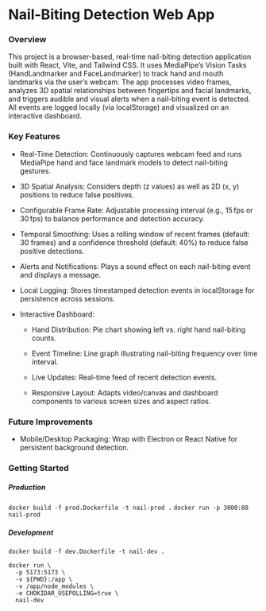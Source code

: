 # Nail-Biting Detection Web App

### Overview

This project is a browser-based, real-time nail-biting detection application built with React, Vite, and Tailwind CSS. It uses MediaPipe’s Vision Tasks (HandLandmarker and FaceLandmarker) to track hand and mouth landmarks via the user’s webcam. The app processes video frames, analyzes 3D spatial relationships between fingertips and facial landmarks, and triggers audible and visual alerts when a nail-biting event is detected. All events are logged locally (via localStorage) and visualized on an interactive dashboard.

### Key Features

- Real-Time Detection: Continuously captures webcam feed and runs MediaPipe hand and face landmark models to detect nail-biting gestures.

- 3D Spatial Analysis: Considers depth (z values) as well as 2D (x, y) positions to reduce false positives.

- Configurable Frame Rate: Adjustable processing interval (e.g., 15 fps or 30 fps) to balance performance and detection accuracy.

- Temporal Smoothing: Uses a rolling window of recent frames (default: 30 frames) and a confidence threshold (default: 40%) to reduce false positive detections.

- Alerts and Notifications: Plays a sound effect on each nail-biting event and displays a message.

- Local Logging: Stores timestamped detection events in localStorage for persistence across sessions.

- Interactive Dashboard:

    - Hand Distribution: Pie chart showing left vs. right hand nail-biting counts.

    - Event Timeline: Line graph illustrating nail-biting frequency over time interval.

    - Live Updates: Real-time feed of recent detection events.

    - Responsive Layout: Adapts video/canvas and dashboard components to various screen sizes and aspect ratios.

### Future Improvements
- Mobile/Desktop Packaging: Wrap with Electron or React Native for persistent background detection.



### Getting Started

##### Production
`docker build -f prod.Dockerfile -t nail-prod .`
`docker run -p 3000:80 nail-prod`

##### Development
`docker build -f dev.Dockerfile -t nail-dev .`
```
docker run \
  -p 5173:5173 \
  -v ${PWD}:/app \
  -v /app/node_modules \
  -e CHOKIDAR_USEPOLLING=true \
  nail-dev
```